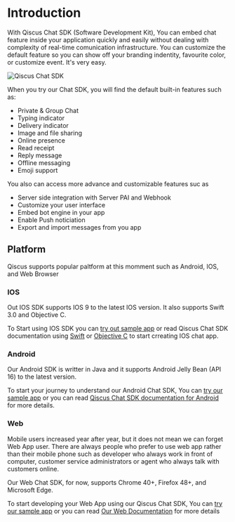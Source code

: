 # Introduction

With Qiscus Chat SDK (Software Development Kit), You can embed chat feature
inside your application quickly and easily without dealing with complexity
of real-time comunication infrastructure. You can customize the default
feature so you can show off your branding indentity, favourite color, or
customize event. It's very easy.

![Qiscus Chat SDK](https://cdn.rawgit.com/qiscus/qiscus-sdk-web/feature/docs/docs/images/intro01.png "Qiscus Chat SDK")

When you try our Chat SDK, you will find the default built-in features such as:
- Private & Group Chat
- Typing indicator
- Delivery indicator
- Image and file sharing
- Online presence
- Read receipt
- Reply message
- Offline messaging
- Emoji support

You also can access more advance and customizable features suc as
- Server side integration with Server PAI and Webhook
- Customize your user interface
- Embed bot engine in your app
- Enable Push noticiation
- Export and import messages from you app

## Platform

Qiscus supports popular paltform at this momment such as Android, IOS, and
Web Browser

### IOS

Out IOS SDK supports IOS 9 to the latest IOS version. It also supports
Swift 3.0 and Objective C.

To Start using IOS SDK you can [try out sample app](https://github.com/qiscus/qiscus-sdk-ios/tree/master/Example) or
read Qiscus Chat SDK documentation using
[Swift](https://sdk.qiscus.com/documentation/ios/intro) or
[Objective C](https://sdk.qiscus.com/documentation/ios/intro) to start crreating IOS chat app.

### Android

Our Android SDK is writter in Java and it supports Android Jelly Bean (API 16)
to the latest version.

To start your journey to understand our Android Chat SDK, You can
[try our sample app](https://github.com/qiscus/qiscus-sdk-android-sample) or you can read
[Qiscus Chat SDK documentation for Android](https://sdk.qiscus.com/documentation/android/intro)
for more details.

### Web

Mobile users increased year after year, but it does not mean we can forget Web
App user. There are always people who prefer to use web app rather than their
mobile phone such as developer who always work in front of computer,
customer service administrators or agent who always talk with customers online.

Our Web Chat SDK, for now, supports Chrome 40+, Firefox 48+, and Microsoft Edge.

To start developing your Web App using our Qiscus Chat SDK, You can
[try our sample app](sample-app-web-link) or you can read
[Our Web Documentation](platform-web-documentation) for more details
